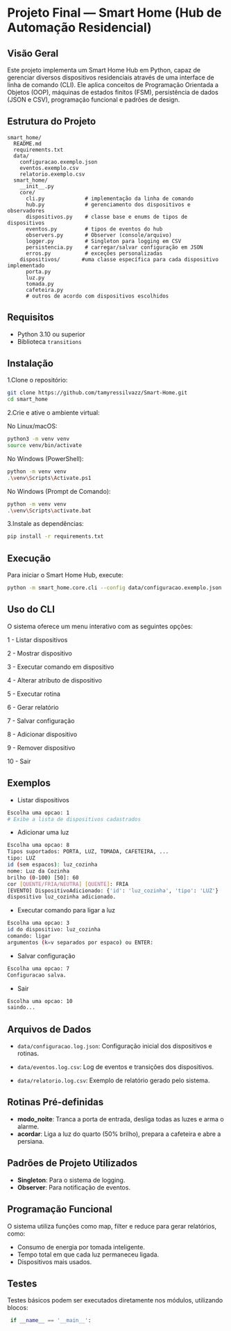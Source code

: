 # Projeto Final — Smart Home (Hub de Automação Residencial)

## Visão Geral

Este projeto implementa um Smart Home Hub em Python, capaz de gerenciar diversos dispositivos residenciais através de uma interface de linha de comando (CLI). Ele aplica conceitos de Programação Orientada a Objetos (OOP), máquinas de estados finitos (FSM), persistência de dados (JSON e CSV), programação funcional e padrões de design.

## Estrutura do Projeto

```
smart_home/
  README.md
  requirements.txt
  data/
    configuracao.exemplo.json
    eventos.exemplo.csv
    relatorio.exemplo.csv
  smart_home/
    __init__.py
    core/
      cli.py             # implementação da linha de comando
      hub.py             # gerenciamento dos dispositivos e observadores
      dispositivos.py    # classe base e enums de tipos de dispositivos
      eventos.py         # tipos de eventos do hub
      observers.py       # Observer (console/arquivo)
      logger.py          # Singleton para logging em CSV
      persistencia.py    # carregar/salvar configuração em JSON
      erros.py           # exceções personalizadas
    dispositivos/       #uma classe específica para cada dispositivo implementado
      porta.py
      luz.py
      tomada.py
      cafeteira.py
      # outros de acordo com dispositivos escolhidos
```


## Requisitos

- Python 3.10 ou superior
- Biblioteca `transitions`

## Instalação
1.Clone o repositório:
```bash
git clone https://github.com/tamyressilvazz/Smart-Home.git
cd smart_home
```

2.Crie e ative o ambiente virtual:

No Linux/macOS:
```bash
python3 -m venv venv
source venv/bin/activate
```
No Windows (PowerShell):
```bash
python -m venv venv
.\venv\Scripts\Activate.ps1
```

No Windows (Prompt de Comando):
```bash
python -m venv venv
.\venv\Scripts\activate.bat
```

3.Instale as dependências:
```bash
pip install -r requirements.txt
```


## Execução

Para iniciar o Smart Home Hub, execute:
```bash
python -m smart_home.core.cli --config data/configuracao.exemplo.json
```

## Uso do CLI

O sistema oferece um menu interativo com as seguintes opções:

1 - Listar dispositivos

2 - Mostrar dispositivo 

3 - Executar comando em dispositivo

4 - Alterar atributo de dispositivo

5 - Executar rotina

6 - Gerar relatório

7 - Salvar configuração

8 - Adicionar dispositivo

9 - Remover dispositivo

10 - Sair

## Exemplos

* Listar dispositivos
```bash
Escolha uma opcao: 1
# Exibe a lista de dispositivos cadastrados
```

* Adicionar uma luz
```bash
Escolha uma opcao: 8
Tipos suportados: PORTA, LUZ, TOMADA, CAFETEIRA, ...
tipo: LUZ
id (sem espacos): luz_cozinha
nome: Luz da Cozinha
brilho (0-100) [50]: 60
cor [QUENTE/FRIA/NEUTRA] [QUENTE]: FRIA
[EVENTO] DispositivoAdicionado: {'id': 'luz_cozinha', 'tipo': 'LUZ'}
dispositivo luz_cozinha adicionado.
```
* Executar comando para ligar a luz
```bash
Escolha uma opcao: 3
id do dispositivo: luz_cozinha
comando: ligar
argumentos (k=v separados por espaco) ou ENTER:
```
* Salvar configuração
```bash
Escolha uma opcao: 7
Configuracao salva.
```
* Sair
```bash
Escolha uma opcao: 10
saindo...
```
## Arquivos de Dados

* `data/configuracao.log.json`: Configuração inicial dos dispositivos e rotinas.

* `data/eventos.log.csv`: Log de eventos e transições dos dispositivos.

* `data/relatorio.log.csv`: Exemplo de relatório gerado pelo sistema.

## Rotinas Pré-definidas
* **modo_noite**: Tranca a porta de entrada, desliga todas as luzes e arma o alarme.
* **acordar**: Liga a luz do quarto (50% brilho), prepara a cafeteira e abre a persiana.

## Padrões de Projeto Utilizados

* **Singleton**: Para o sistema de logging.
* **Observer**: Para notificação de eventos.

## Programação Funcional
O sistema utiliza funções como map, filter e reduce para gerar relatórios, como:

* Consumo de energia por tomada inteligente.
* Tempo total em que cada luz permaneceu ligada.
* Dispositivos mais usados.

## Testes

Testes básicos podem ser executados diretamente nos módulos, utilizando blocos:
```Python
 if __name__ == '__main__':
```